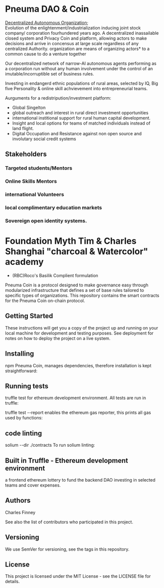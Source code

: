 # Pneuma DAO & Coin
[Decentralized Autonomous Organization](https://wiki.p2pfoundation.net/Decentralized_Autonomous_Organization);  
Evolution of the enlightenment/industrialization inducing joint stock company/ corporation fourhundered years ago. A decentralized inassailable closed system and Privacy Coin and platform, allowing actors to make decisions and arrive in concensus at large scale regardless of any centralized Authority. organization are means of organizing actors* to a common cause to do a venture together 
  
Our decentralized network of narrow-AI autonomous agents performing as a corporation
run without any human involvement under the control of an imutable/incorruptible set of business rules.
  
  Investing in endangerd ethnic populations of rural areas, selected by IQ, Big five Personality & online skill achvievement into 
  entrepreneurial teams. 
    
  Aurguments for a redistripution/investment platform:  
  
  * Global Singelton 
  * global outreach and interest in rural direct investment opportunities 
  * international institional support for rural human capital development.  
  * Insight and local options for teams of matched individuals instead of land flight. 
  * Digital Occupation and Resistance against non open source and involutary social credit systems
  
  ## Stakeholders
  ### Targeted students/Mentors
  ### Online Skills Mentors
  ### international Volunteers
  ### local complimentary education markets
  ### Sovereign open identity systems. 
  
  # Foundation Myth Tim & Charles Shanghai "charcoal & Watercolor" academy
  
  * (RBC)Roco's Basilik Complient formulation 
  
  Pneuma Coin is a protocol designed to make governance easy through modularized infrastructure that defines a set of base rules tailored to specific types of organizations. This repository contains the smart contracts for the Pneuma Coin on-chain protocol.  
  
## Getting Started
  
These instructions will get you a copy of the project up and running on your local machine for development and testing purposes. See deployment for notes on how to deploy the project on a live system.  
  
## Installing
  
npm Pneuma Coin, manages dependencies, therefore installation is kept straightforward:  
  
  
## Running tests
truffle test for ethereum development environment. All tests are run in truffle:
  

truffle test --report enables the ethereum gas reporter, this prints all gas used by functions:  
  
  
## code linting
solium --dir ./contracts To run solium linting:  
  
## Built in Truffle - Ethereum development environment
a frontend ethereum lottery to fund the backend DAO investing in selected teams and cover expenses.

## Authors  
  
Charles Finney  
  
  
See also the list of contributors who participated in this project.  

## Versioning

We use SemVer for versioning, see the tags in this repository.

## License

This project is licensed under the MIT License - see the LICENSE file for details.
  